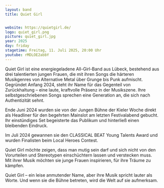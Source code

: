 ```yaml
---
layout: band
title: Quiet Girl


website: https://quietgirl.de/
logo: quiet_girl.png
picture: quiet_girl.jpg
year: 2025
day: friday
stagetime: Freitag, 11. Juli 2025, 20:00 Uhr
youtube: rMDLOE2abbY
---
```


Quiet Girl ist eine energiegeladene All-Girl-Band aus Lübeck, bestehend aus drei
talentierten jungen Frauen, die mit ihren Songs die härteren Musikgenres von
Alternative Metal über Grunge bis Punk aufmischt. Gegründet Anfang 2024, steht
ihr Name für das Gegenteil von Zurückhaltung – eine laute, kraftvolle Präsenz
in der Musikszene. Ihre selbstgeschriebenen Songs sprechen eine Generation an,
die sich nach Authentizität sehnt.

Ende Juni 2024 wurden sie von der Jungen Bühne der Kieler Woche direkt als
Headliner für den begehrten Mainslot am letzten Festivalabend gebucht. Ihr
einstündiges Set begeisterte das Publikum und hinterließ einen bleibenden
Eindruck.

Im Juli 2024 gewannen sie den CLASSICAL BEAT Young Talents Award und wurden
Finalisten beim Local Heroes Contest.

Quiet Girl möchte zeigen, dass man mutig sein darf und sich nicht von den
Vorurteilen und Stereotypen einschüchtern lassen und verstecken muss. Mit ihrer
Musik möchten sie junge Frauen inspirieren, für ihre Träume zu kämpfen.

Quiet Girl – ein leise anmutender Name, aber ihre Musik spricht lauter als Worte.
Und wenn sie die Bühne betreten, wird die Welt auf sie aufmerksam.

